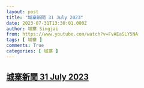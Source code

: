 ```yaml
---
layout: post
title: "城寨新聞 31 July 2023"
date: 2023-07-31T13:30:01.000Z
author: 城寨 Singjai
from: https://www.youtube.com/watch?v=FvAEaSLY5NA
tags: [ 城寨 ]
comments: True
categories: [ 城寨 ]
---
```

<!--1690810201000-->
[城寨新聞 31 July 2023](https://www.youtube.com/watch?v=FvAEaSLY5NA)
------

<div>

</div>
